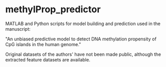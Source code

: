 # methylProp_predictor

MATLAB and Python scripts for model building and prediction used in the manuscript: 

"An unbiased predictive model to detect DNA methylation propensity of CpG islands in the human genome."

Original datasets of the authors' have not been made public, although the extracted feature datasets are available. 

